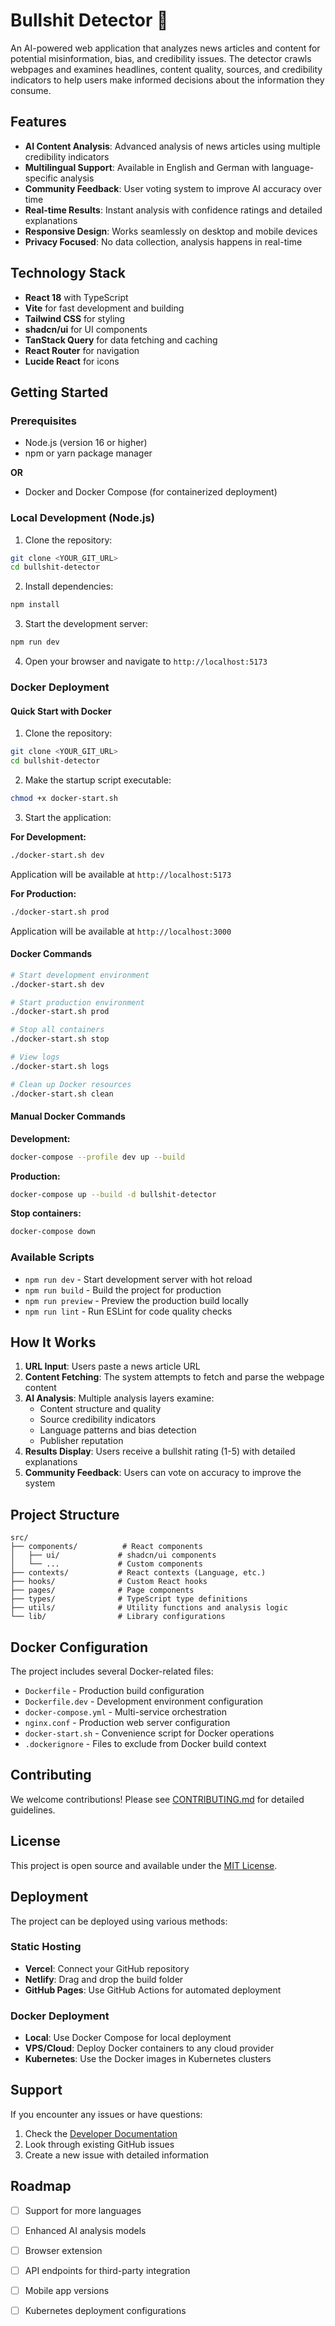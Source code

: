 
# Bullshit Detector 🚨

An AI-powered web application that analyzes news articles and content for potential misinformation, bias, and credibility issues. The detector crawls webpages and examines headlines, content quality, sources, and credibility indicators to help users make informed decisions about the information they consume.

## Features

- **AI Content Analysis**: Advanced analysis of news articles using multiple credibility indicators
- **Multilingual Support**: Available in English and German with language-specific analysis
- **Community Feedback**: User voting system to improve AI accuracy over time
- **Real-time Results**: Instant analysis with confidence ratings and detailed explanations
- **Responsive Design**: Works seamlessly on desktop and mobile devices
- **Privacy Focused**: No data collection, analysis happens in real-time

## Technology Stack

- **React 18** with TypeScript
- **Vite** for fast development and building
- **Tailwind CSS** for styling
- **shadcn/ui** for UI components
- **TanStack Query** for data fetching and caching
- **React Router** for navigation
- **Lucide React** for icons

## Getting Started

### Prerequisites

- Node.js (version 16 or higher)
- npm or yarn package manager

**OR**

- Docker and Docker Compose (for containerized deployment)

### Local Development (Node.js)

1. Clone the repository:
```bash
git clone <YOUR_GIT_URL>
cd bullshit-detector
```

2. Install dependencies:
```bash
npm install
```

3. Start the development server:
```bash
npm run dev
```

4. Open your browser and navigate to `http://localhost:5173`

### Docker Deployment

#### Quick Start with Docker

1. Clone the repository:
```bash
git clone <YOUR_GIT_URL>
cd bullshit-detector
```

2. Make the startup script executable:
```bash
chmod +x docker-start.sh
```

3. Start the application:

**For Development:**
```bash
./docker-start.sh dev
```
Application will be available at `http://localhost:5173`

**For Production:**
```bash
./docker-start.sh prod
```
Application will be available at `http://localhost:3000`

#### Docker Commands

```bash
# Start development environment
./docker-start.sh dev

# Start production environment
./docker-start.sh prod

# Stop all containers
./docker-start.sh stop

# View logs
./docker-start.sh logs

# Clean up Docker resources
./docker-start.sh clean
```

#### Manual Docker Commands

**Development:**
```bash
docker-compose --profile dev up --build
```

**Production:**
```bash
docker-compose up --build -d bullshit-detector
```

**Stop containers:**
```bash
docker-compose down
```

### Available Scripts

- `npm run dev` - Start development server with hot reload
- `npm run build` - Build the project for production
- `npm run preview` - Preview the production build locally
- `npm run lint` - Run ESLint for code quality checks

## How It Works

1. **URL Input**: Users paste a news article URL
2. **Content Fetching**: The system attempts to fetch and parse the webpage content
3. **AI Analysis**: Multiple analysis layers examine:
   - Content structure and quality
   - Source credibility indicators
   - Language patterns and bias detection
   - Publisher reputation
4. **Results Display**: Users receive a bullshit rating (1-5) with detailed explanations
5. **Community Feedback**: Users can vote on accuracy to improve the system

## Project Structure

```
src/
├── components/          # React components
│   ├── ui/             # shadcn/ui components
│   └── ...             # Custom components
├── contexts/           # React contexts (Language, etc.)
├── hooks/              # Custom React hooks
├── pages/              # Page components
├── types/              # TypeScript type definitions
├── utils/              # Utility functions and analysis logic
└── lib/                # Library configurations
```

## Docker Configuration

The project includes several Docker-related files:

- `Dockerfile` - Production build configuration
- `Dockerfile.dev` - Development environment configuration
- `docker-compose.yml` - Multi-service orchestration
- `nginx.conf` - Production web server configuration
- `docker-start.sh` - Convenience script for Docker operations
- `.dockerignore` - Files to exclude from Docker build context

## Contributing

We welcome contributions! Please see [CONTRIBUTING.md](CONTRIBUTING.md) for detailed guidelines.

## License

This project is open source and available under the [MIT License](LICENSE).

## Deployment

The project can be deployed using various methods:

### Static Hosting
- **Vercel**: Connect your GitHub repository
- **Netlify**: Drag and drop the build folder
- **GitHub Pages**: Use GitHub Actions for automated deployment

### Docker Deployment
- **Local**: Use Docker Compose for local deployment
- **VPS/Cloud**: Deploy Docker containers to any cloud provider
- **Kubernetes**: Use the Docker images in Kubernetes clusters

## Support

If you encounter any issues or have questions:

1. Check the [Developer Documentation](DEVELOPER.md)
2. Look through existing GitHub issues
3. Create a new issue with detailed information

## Roadmap

- [ ] Support for more languages
- [ ] Enhanced AI analysis models
- [ ] Browser extension
- [ ] API endpoints for third-party integration
- [ ] Mobile app versions
- [ ] Kubernetes deployment configurations

